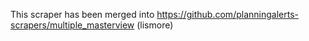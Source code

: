 This scraper has been merged into https://github.com/planningalerts-scrapers/multiple_masterview (lismore)
